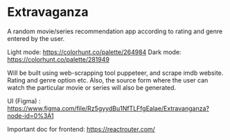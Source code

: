 # Extravaganza

A random movie/series recommendation app according to rating and genre entered by the user.

Light mode: https://colorhunt.co/palette/264984
Dark mode: https://colorhunt.co/palette/281949

Will be built using web-scrapping tool puppeteer, and scrape imdb website.
Rating and genre option etc.
Also, the source form where the user can watch the particular movie or series will also be generated.

UI (Figma) : https://www.figma.com/file/Rz5gyydBu1NfTLFfgEalae/Extravanganza?node-id=0%3A1

Important doc for frontend: https://reactrouter.com/
